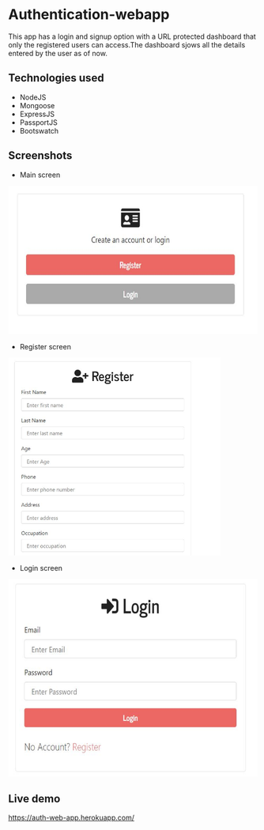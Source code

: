 # Authentication-webapp

This app has a login and signup option with a URL protected dashboard that only the registered users can access.The dashboard sjows all the details entered by the user as of now.

## Technologies used
* NodeJS
* Mongoose
* ExpressJS
* PassportJS
* Bootswatch

## Screenshots

* Main screen
<img src="ss/ss1.JPG" height=300px>

* Register screen
<img src="ss/ss2.JPG" height=400px>

* Login screen
<img src="ss/ss3.JPG" height=400px>

## Live demo
https://auth-web-app.herokuapp.com/
